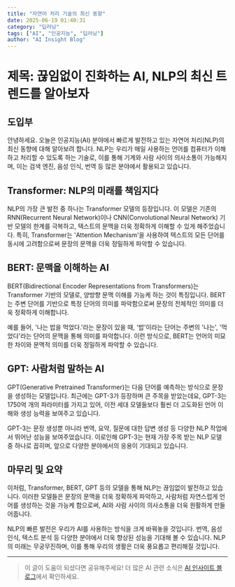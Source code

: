 ```yaml
---
title: "자연어 처리 기술의 최신 동향"
date: 2025-06-19 01:40:31
category: "딥러닝"
tags: ["AI", "인공지능", "딥러닝"]
author: "AI Insight Blog"
---
```


# 제목: 끊임없이 진화하는 AI, NLP의 최신 트렌드를 알아보자

## 도입부

안녕하세요. 오늘은 인공지능(AI) 분야에서 빠르게 발전하고 있는 자연어 처리(NLP)의 최신 동향에 대해 알아보려 합니다. NLP는 우리가 매일 사용하는 언어를 컴퓨터가 이해하고 처리할 수 있도록 하는 기술로, 이를 통해 기계와 사람 사이의 의사소통이 가능해지며, 이는 검색 엔진, 음성 인식, 번역 등 많은 분야에서 활용되고 있습니다. 

## Transformer: NLP의 미래를 책임지다

NLP의 가장 큰 발전 중 하나는 Transformer 모델의 등장입니다. 이 모델은 기존의 RNN(Recurrent Neural Network)이나 CNN(Convolutional Neural Network) 기반 모델의 한계를 극복하고, 텍스트의 문맥을 더욱 정확하게 이해할 수 있게 해주었습니다. 특히, Transformer는 'Attention Mechanism'을 사용하여 텍스트의 모든 단어를 동시에 고려함으로써 문장의 문맥을 더욱 정밀하게 파악할 수 있습니다.

## BERT: 문맥을 이해하는 AI

BERT(Bidirectional Encoder Representations from Transformers)는 Transformer 기반의 모델로, 양방향 문맥 이해를 가능케 하는 것이 특징입니다. BERT는 주변 단어를 기반으로 특정 단어의 의미를 파악함으로써 문장의 전체적인 의미를 더욱 정확하게 이해합니다. 

예를 들어, '나는 밥을 먹었다.'라는 문장이 있을 때, '밥'이라는 단어는 주변의 '나는', '먹었다'라는 단어의 문맥을 통해 의미를 파악합니다. 이런 방식으로, BERT는 언어의 미묘한 차이와 문맥적 의미를 더욱 정밀하게 파악할 수 있습니다.

## GPT: 사람처럼 말하는 AI

GPT(Generative Pretrained Transformer)는 다음 단어를 예측하는 방식으로 문장을 생성하는 모델입니다. 최근에는 GPT-3가 등장하며 큰 주목을 받았는데요, GPT-3는 1750억 개의 파라미터를 가지고 있어, 이전 세대 모델들보다 훨씬 더 고도화된 언어 이해와 생성 능력을 보여주고 있습니다.

GPT-3는 문장 생성뿐 아니라 번역, 요약, 질문에 대한 답변 생성 등 다양한 NLP 작업에서 뛰어난 성능을 보여주었습니다. 이로인해 GPT-3는 현재 가장 주목 받는 NLP 모델 중 하나로 꼽히며, 앞으로 다양한 분야에서의 응용이 기대되고 있습니다.

## 마무리 및 요약

이처럼, Transformer, BERT, GPT 등의 모델을 통해 NLP는 끊임없이 발전하고 있습니다. 이러한 모델들은 문장의 문맥을 더욱 정확하게 파악하고, 사람처럼 자연스럽게 언어를 생성하는 것을 가능케 함으로써, AI와 사람 사이의 의사소통을 더욱 원활하게 만들어줍니다.

NLP의 빠른 발전은 우리가 AI를 사용하는 방식을 크게 바꿔놓을 것입니다. 번역, 음성 인식, 텍스트 분석 등 다양한 분야에서 더욱 향상된 성능을 기대해 볼 수 있습니다. NLP의 미래는 무궁무진하며, 이를 통해 우리의 생활은 더욱 풍요롭고 편리해질 것입니다.

---

> 이 글이 도움이 되셨다면 공유해주세요! 
> 더 많은 AI 관련 소식은 [AI 인사이트 블로그](https://tonyhwang1004.github.io/ai-insight-blog)에서 확인하세요.
